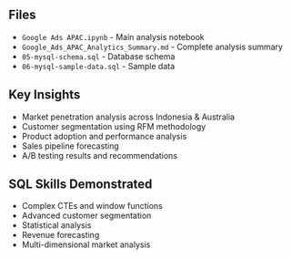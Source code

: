## Files
- `Google Ads APAC.ipynb` - Main analysis notebook
- `Google_Ads_APAC_Analytics_Summary.md` - Complete analysis summary
- `05-mysql-schema.sql` - Database schema
- `06-mysql-sample-data.sql` - Sample data


## Key Insights
- Market penetration analysis across Indonesia & Australia
- Customer segmentation using RFM methodology
- Product adoption and performance analysis
- Sales pipeline forecasting
- A/B testing results and recommendations

## SQL Skills Demonstrated
- Complex CTEs and window functions
- Advanced customer segmentation
- Statistical analysis
- Revenue forecasting
- Multi-dimensional market analysis
